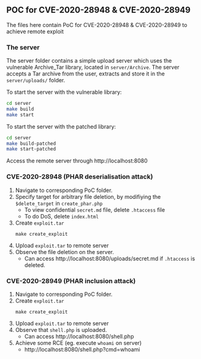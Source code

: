 ## POC for CVE-2020-28948 & CVE-2020-28949

The files here contain PoC for CVE-2020-28948 & CVE-2020-28949 to achieve remote exploit

### The server

The server folder contains a simple upload server which uses the vulnerable Archive_Tar library, located in `server/Archive`. The server accepts a Tar archive from the user, extracts and store it in the `server/uploads/` folder.

To start the server with the vulnerable library:
```sh
cd server
make build
make start
```

To start the server with the patched library:
```sh
cd server
make build-patched
make start-patched
```

Access the remote server through http://localhost:8080

### CVE-2020-28948 (PHAR deserialisation attack)

1. Navigate to corresponding PoC folder.
2. Specify target for arbitrary file deletion, by modifiying the `$delete_target` in `create_phar.php`
    - To view confidential `secret.md` file, delete `.htaccess` file
    - To do DoS, delete `index.html`
3. Create `exploit.tar`
    ```
    make create_exploit
    ```
4. Upload `exploit.tar` to remote server
5. Observe the file deletion on the server.
    - Can access http://localhost:8080/uploads/secret.md if `.htaccess` is deleted.

### CVE-2020-28949 (PHAR inclusion attack)

1. Navigate to corresponding PoC folder.
2. Create `exploit.tar`
    ```
    make create_exploit
    ```
3. Upload `exploit.tar` to remote server
4. Observe that `shell.php` is uploaded.
    - Can access http://localhost:8080/shell.php
5. Achieve some RCE (eg. execute `whoami` on server)
    - http://localhost:8080/shell.php?cmd=whoami
